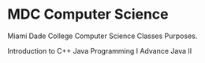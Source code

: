 # MDC Computer Science
Miami  Dade College Computer Science Classes Purposes.

Introduction to C++
Java Programming I
Advance Java II
